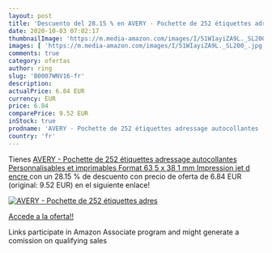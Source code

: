 ```yaml
---
layout: post
title: 'Descuento del 28.15 % en AVERY - Pochette de 252 étiquettes adres'
date: 2020-10-03 07:02:17
thumbnailImage: 'https://m.media-amazon.com/images/I/51WIayiZA9L._SL200_.jpg'
images: [ 'https://m.media-amazon.com/images/I/51WIayiZA9L._SL200_.jpg' ]
comments: true
category: ofertas
author: ring
slug: 'B0007WNV16-fr'
description:
actualPrice: 6.84 EUR
currency: EUR
price: 6.84
comparePrice: 9.52 EUR
inStock: true
prodname: 'AVERY - Pochette de 252 étiquettes adressage autocollantes  Personnalisables et imprimables  Format 63 5 x 38 1 mm  Impression jet d encre '
country: 'fr'
---
```


Tienes [AVERY - Pochette de 252 étiquettes adressage autocollantes  Personnalisables et imprimables  Format 63 5 x 38 1 mm  Impression jet d encre ](https://www.amazon.fr/dp/B0007WNV16/?tag=tolees0d-21) con un 28.15 % de descuento con precio de oferta de 6.84 EUR (original: 9.52 EUR) en el siguiente enlace!

[![AVERY - Pochette de 252 étiquettes adres](https://m.media-amazon.com/images/I/51WIayiZA9L._SL200_.jpg)](https://www.amazon.fr/dp/B0007WNV16/?tag=tolees0d-21)

[Accede a la oferta!!](https://www.amazon.fr/dp/B0007WNV16/?tag=tolees0d-21)

Links participate in Amazon Associate program and might generate a comission on qualifying sales


